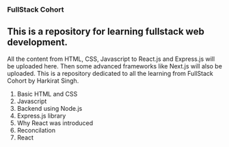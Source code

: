 ### FullStack Cohort

## This is a repository for learning fullstack web development.

All the content from HTML, CSS, Javascript to React.js and Express.js will be uploaded here.
Then some advanced frameworks like Next.js will also be uploaded.
This is a repository dedicated to all the learning from FullStack Cohort by Harkirat Singh.

1. Basic HTML and CSS
2. Javascript
3. Backend using Node.js
4. Express.js library
5. Why React was introduced
6. Reconcilation
7. React


